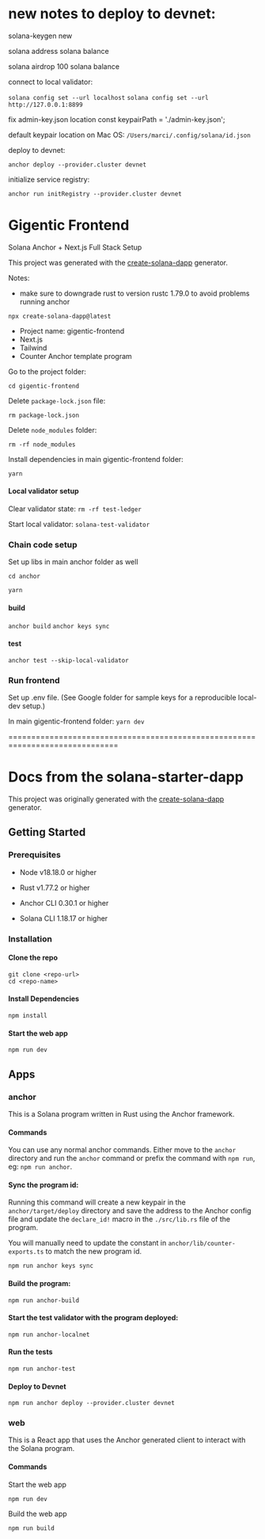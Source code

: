 # new notes to deploy to devnet:

solana-keygen new

solana address
solana balance

solana airdrop 100
solana balance

connect to local validator:

`solana config set --url localhost`
`solana config set --url http://127.0.0.1:8899`

fix admin-key.json location
const keypairPath = './admin-key.json';

default keypair location on Mac OS:
`/Users/marci/.config/solana/id.json`

deploy to devnet:

`anchor deploy --provider.cluster devnet`

initialize service registry:

`anchor run initRegistry --provider.cluster devnet`

# Gigentic Frontend

Solana Anchor + Next.js Full Stack Setup

This project was generated with the [create-solana-dapp](https://github.com/solana-developers/create-solana-dapp) generator.

Notes:

- make sure to downgrade rust to version rustc 1.79.0 to avoid problems running anchor

`npx create-solana-dapp@latest`

- Project name: gigentic-frontend
- Next.js
- Tailwind
- Counter Anchor template program

Go to the project folder:

`cd gigentic-frontend`

Delete `package-lock.json` file:

`rm package-lock.json`

Delete `node_modules` folder:

`rm -rf node_modules`

Install dependencies in main gigentic-frontend folder:

`yarn`

#### Local validator setup

Clear validator state:
`rm -rf test-ledger`

Start local validator:
`solana-test-validator`

### Chain code setup

Set up libs in main anchor folder as well

`cd anchor`

`yarn`

#### build

`anchor build`
`anchor keys sync`

#### test

`anchor test --skip-local-validator`

### Run frontend

Set up .env file. (See Google folder for sample keys for a reproducible local-dev setup.)

In main gigentic-frontend folder:
`yarn dev`

==============================================================================

# Docs from the solana-starter-dapp

This project was originally generated with the [create-solana-dapp](https://github.com/solana-developers/create-solana-dapp) generator.

## Getting Started

### Prerequisites

- Node v18.18.0 or higher

- Rust v1.77.2 or higher
- Anchor CLI 0.30.1 or higher
- Solana CLI 1.18.17 or higher

### Installation

#### Clone the repo

```shell
git clone <repo-url>
cd <repo-name>
```

#### Install Dependencies

```shell
npm install
```

#### Start the web app

```
npm run dev
```

## Apps

### anchor

This is a Solana program written in Rust using the Anchor framework.

#### Commands

You can use any normal anchor commands. Either move to the `anchor` directory and run the `anchor` command or prefix the command with `npm run`, eg: `npm run anchor`.

#### Sync the program id:

Running this command will create a new keypair in the `anchor/target/deploy` directory and save the address to the Anchor config file and update the `declare_id!` macro in the `./src/lib.rs` file of the program.

You will manually need to update the constant in `anchor/lib/counter-exports.ts` to match the new program id.

```shell
npm run anchor keys sync
```

#### Build the program:

```shell
npm run anchor-build
```

#### Start the test validator with the program deployed:

```shell
npm run anchor-localnet
```

#### Run the tests

```shell
npm run anchor-test
```

#### Deploy to Devnet

```shell
npm run anchor deploy --provider.cluster devnet
```

### web

This is a React app that uses the Anchor generated client to interact with the Solana program.

#### Commands

Start the web app

```shell
npm run dev
```

Build the web app

```shell
npm run build
```
